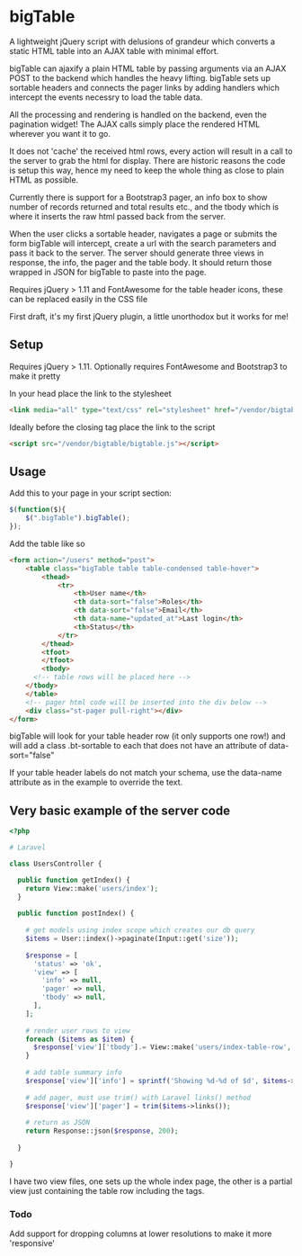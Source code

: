 # bigTable

A lightweight jQuery script with delusions of grandeur which converts a static HTML table into an AJAX table with minimal effort. 


bigTable can ajaxify a plain HTML table by passing arguments via an AJAX POST to the backend which handles the heavy lifting. bigTable sets up sortable headers and connects the pager links by adding handlers which intercept the events necessry to load the table data.

All the processing and rendering is handled on the backend, even the pagination widget! The AJAX calls simply place the rendered HTML wherever you want it to go.


It does not 'cache' the received html rows, every action will result in a call to the server to grab the html for display. There are historic reasons the code is setup this way, hence my need to keep the whole thing as close to plain HTML as possible.

Currently there is support for a Bootstrap3 pager, an info box to show number of records returned and total results etc., and the tbody which is where it inserts the raw html passed back from the server.

When the user clicks a sortable header, navigates a page or submits the form bigTable will intercept, create a url with the search parameters and pass it back to the server. The server should generate three views in response, the info, the pager and the table body. It should return those wrapped in JSON for bigTable to paste into the page. 

Requires jQuery > 1.11 and FontAwesome for the table header icons, these can be replaced easily in the CSS file

First draft, it's my first jQuery plugin, a little unorthodox but it works for me!


## Setup

Requires jQuery > 1.11.
Optionally requires FontAwesome and Bootstrap3 to make it pretty

In your head place the link to the stylesheet
```html
<link media="all" type="text/css" rel="stylesheet" href="/vendor/bigtable/bigtable.css">
```

Ideally before the closing </body> tag place the link to the script
```html
<script src="/vendor/bigtable/bigtable.js"></script>
```

## Usage

Add this to your page in your script section:

```javascript
$(function($){
	$(".bigTable").bigTable();
});
```

Add the table like so

```html
<form action="/users" method="post">
	<table class="bigTable table table-condensed table-hover">
		<thead>
			<tr>
				<th>User name</th>
				<th data-sort="false">Roles</th>
				<th data-sort="false">Email</th>
				<th data-name="updated_at">Last login</th>
				<th>Status</th>
			</tr>
		</thead>
		<tfoot>
		</tfoot>
		<tbody>
      <!-- table rows will be placed here -->
    </tbody>
	</table>
	<!-- pager html code will be inserted into the div below -->
	<div class="st-pager pull-right"></div>
</form>
```

bigTable will look for your table header row (it only supports one row!) and will add a class .bt-sortable to each <th> that does not have an attribute of data-sort="false" 

If your table header labels do not match your schema, use the data-name attribute as in the example to override the text.

## Very basic example of the server code
```php
<?php

# Laravel 

class UsersController {

  public function getIndex() {
    return View::make('users/index');
  }
  
  public function postIndex() {
    
    # get models using index scope which creates our db query 
    $items = User::index()->paginate(Input::get('size'));
    
    $response = [
      'status' => 'ok',
      'view' => [
        'info' => null,
        'pager' => null,
        'tbody' => null,
      ],
    ];
    
    # render user rows to view
    foreach ($items as $item) {
      $response['view']['tbody'].= View::make('users/index-table-row', ['user'=>$item])->render();
    }
    
    # add table summary info
    $response['view']['info'] = sprintf('Showing %d-%d of $d', $items->getFrom(), $items->getTo(), $items->getTotal()); 
    
    # add pager, must use trim() with Laravel links() method
    $response['view']['pager'] = trim($items->links());
  
    # return as JSON
    return Response::json($response, 200);
  
  }

}
```

I have two view files, one sets up the whole index page, the other is a partial view just containing the table row including the <tr></tr> tags.




### Todo
Add support for dropping columns at lower resolutions to make it more 'responsive'
